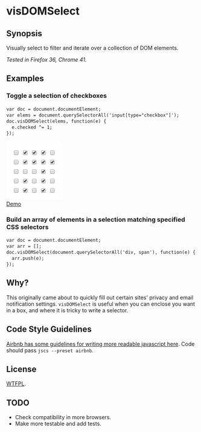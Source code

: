 # visDOMSelect

## Synopsis

Visually select to filter and iterate over a collection of DOM elements.

*Tested in Firefox 36, Chrome 41.*

## Examples

### Toggle a selection of checkboxes

    var doc = document.documentElement;
    var elems = document.querySelectorAll('input[type="checkbox"]');
    doc.visDOMSelect(elems, function(e) {
      e.checked ^= 1;
    });

![toggle checkboxes example](checkboxToggle.gif?raw=true)  
[Demo](https://k-u.github.io/visDOMSelect/checkboxToggle)

### Build an array of elements in a selection matching specified CSS selectors

    var doc = document.documentElement;
    var arr = [];
    doc.visDOMSelect(document.querySelectorAll('div, span'), function(e) {
      arr.push(e);
    });

## Why?
This originally came about to quickly fill out certain sites' privacy and email notification settings.  `visDOMSelect` is useful when you can enclose you want in a box, and where it is tricky to write a selector.

## Code Style Guidelines
[Airbnb has some guidelines for writing more readable javascript here](https://github.com/airbnb/javascript).  Code should pass `jscs --preset airbnb`.

## License
[WTFPL](http://www.wtfpl.net/about/).

## TODO
* Check compatibility in more browsers.
* Make more testable and add tests.
